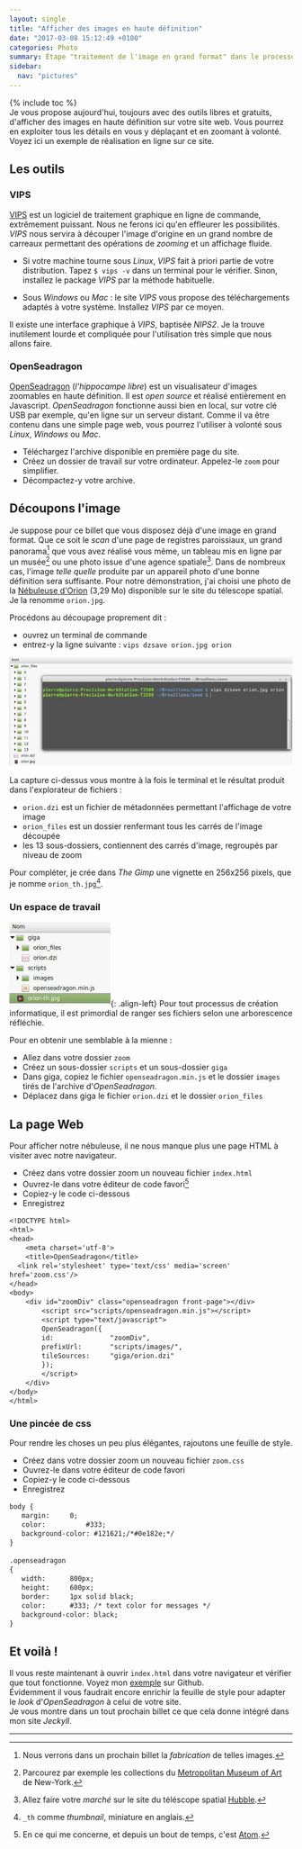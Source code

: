 ```yaml
---
layout: single
title: "Afficher des images en haute définition"
date: "2017-03-08 15:12:49 +0100"
categories: Photo
summary: Étape "traitement de l'image en grand format" dans le processus de création de photos *Gigapixels* consultables en ligne.
sidebar:
  nav: "pictures"
---
```

{% include toc %}  
Je vous propose aujourd'hui, toujours avec des outils libres et gratuits, d'afficher des images en haute définition sur votre site web. Vous pourrez en exploiter tous les détails en vous y déplaçant et en zoomant à volonté. Voyez ici un exemple de réalisation en ligne sur ce site.

## Les outils
### VIPS
[VIPS](http://www.vips.ecs.soton.ac.uk/index.php?title=VIPS) est un logiciel de traitement graphique en ligne de commande, extrêmement puissant. Nous ne ferons ici qu'en effleurer les possibilités. *VIPS* nous servira à découper l'image d'origine en un grand nombre de carreaux permettant des opérations de *zooming* et un affichage fluide.

* Si votre machine tourne sous *Linux*, *VIPS* fait à priori partie de votre distribution. Tapez `$ vips -v` dans un terminal pour le vérifier. Sinon, installez le package *VIPS* par la méthode habituelle.

* Sous *Windows* ou *Mac* : le site *VIPS* vous propose des téléchargements adaptés à votre système. Installez *VIPS* par ce moyen.

Il existe une interface graphique à *VIPS*, baptisée *NIPS2*. Je la trouve inutilement lourde et compliquée pour l'utilisation très simple que nous allons faire.

### OpenSeadragon
[OpenSeadragon](https://openseadragon.github.io/) (*l'hippocampe libre*) est un visualisateur d'images zoomables en haute définition. Il est *open source* et réalisé entièrement en Javascript. *OpenSeadragon* fonctionne aussi bien en local, sur votre clé USB par exemple, qu'en ligne sur un serveur distant. Comme il va être contenu dans une simple page web, vous pourrez l'utiliser à volonté sous *Linux*, *Windows* ou *Mac*.  

* Téléchargez l'archive disponible en première page du site.
* Créez un dossier de travail sur votre ordinateur. Appelez-le `zoom` pour simplifier.
* Décompactez-y votre archive.

## Découpons l'image
Je suppose pour ce billet que vous disposez déjà d'une image en grand format. Que ce soit le *scan* d'une page de registres paroissiaux, un grand panorama[^1] que vous avez réalisé vous même, un tableau mis en ligne par un musée[^2] ou une photo issue d'une agence spatiale[^3].
Dans de nombreux cas, l'image *telle quelle* produite par un appareil photo d'une bonne définition sera suffisante. Pour notre démonstration, j'ai choisi une photo de la [Nébuleuse d'Orion](http://imgsrc.hubblesite.org/hvi/uploads/image_file/image_attachment/29604/ps16_16x20.jpg) (3,29 Mo) disponible sur le site du télescope spatial. Je la renomme `orion.jpg`.

Procédons au découpage proprement dit :

* ouvrez un terminal de commande 
* entrez-y la ligne suivante : `vips dzsave orion.jpg orion`

![VIPS](/assets/images/vips01.jpg)

La capture ci-dessus vous montre à la fois le terminal et le résultat produit dans l'explorateur de fichiers : 

* `orion.dzi` est un fichier de métadonnées permettant l'affichage de votre image
* `orion_files` est un dossier renfermant tous les carrés de l'image découpée
* les 13 sous-dossiers, contiennent des carrés d'image, regroupés par niveau de zoom

Pour compléter, je crée dans *The Gimp* une vignette en 256x256 pixels, que je nomme `orion_th.jpg`[^4].

### Un espace de travail
![VIPS](/assets/images/vips02.jpg){: .align-left}
Pour tout processus de création informatique, il est primordial de ranger ses fichiers selon une arborescence réfléchie.  


Pour en obtenir une semblable à la mienne : 

* Allez dans votre dossier `zoom`
* Créez un sous-dossier `scripts` et un sous-dossier `giga`
* Dans giga, copiez le fichier `openseadragon.min.js` et le dossier `images` tirés de l'archive d'*OpenSeadragon*.
* Déplacez dans giga le fichier `orion.dzi` et le dossier `orion_files`
 
## La page Web

Pour afficher notre nébuleuse, il ne nous manque plus une page HTML à visiter avec notre navigateur.

* Créez dans votre dossier zoom un nouveau fichier `index.html`
* Ouvrez-le dans votre éditeur de code favori[^5]
* Copiez-y le code ci-dessous
* Enregistrez

```
<!DOCTYPE html>
<html>
<head>
    <meta charset='utf-8'>
    <title>OpenSeadragon</title>
  <link rel='stylesheet' type='text/css' media='screen' href='zoom.css'/>
</head>
<body>
    <div id="zoomDiv" class="openseadragon front-page"></div>
        <script src="scripts/openseadragon.min.js"></script>
        <script type="text/javascript">
        OpenSeadragon({
        id:              "zoomDiv",
        prefixUrl:       "scripts/images/",
        tileSources:     "giga/orion.dzi"
        });
        </script>
    </div>
</body>
</html>
```

### Une pincée de css

Pour rendre les choses un peu plus élégantes, rajoutons une feuille de style.

* Créez dans votre dossier zoom un nouveau fichier `zoom.css`
* Ouvrez-le dans votre éditeur de code favori
* Copiez-y le code ci-dessous
* Enregistrez

```
body {
   margin:     0;
   color:          #333;
   background-color: #121621;/*#0e182e;*/
}

.openseadragon
{
   width:      800px;
   height:     600px;
   border:     1px solid black;
   color:      #333; /* text color for messages */
   background-color: black;
}
```
## Et voilà !
Il vous reste maintenant à ouvrir `index.html` dans votre navigateur et vérifier que tout fonctionne. Voyez mon [exemple](https://www.bac-a-sable.eu/gigapics/) sur Github.  
Évidemment il vous faudrait encore enrichir la feuille de style pour adapter le *look* d'*OpenSeadragon* à celui de votre site.  
Je vous montre dans un tout prochain billet ce que cela donne intégré dans mon site *Jeckyll*.


---
[^1]: Nous verrons dans un prochain billet la *fabrication* de telles images.
[^2]: Parcourez par exemple les collections du [Metropolitan Museum of Art](http://www.metmuseum.org/art/collection) de New-York.
[^3]: Allez faire votre *marché* sur le site du téléscope spatial [Hubble](http://hubblesite.org/images/wallpaper). 
[^4]: `_th` comme *thumbnail*, miniature en anglais.
[^5]: En ce qui me concerne, et depuis un bout de temps, c'est [Atom](https://atom.io/).
